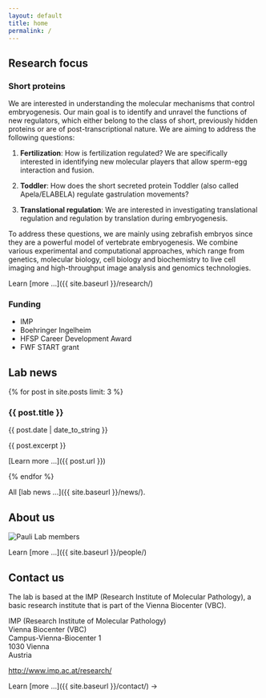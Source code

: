 ```yaml
---
layout: default
title: home
permalink: /
---
```

<div class="row">

  <div class="col-sm-4" markdown="1">

## Research focus

### Short proteins

We are interested in understanding the molecular mechanisms that control embryogenesis. Our main goal is to identify and unravel the functions of new regulators, which either belong to the class of short, previously hidden proteins or are of post-transcriptional nature.
We are aiming to address the following questions: 

1)	**Fertilization**: How is fertilization regulated? We are specifically interested in identifying new molecular players that allow sperm-egg interaction and fusion.

2)	**Toddler**: How does the short secreted protein Toddler (also called Apela/ELABELA) regulate gastrulation movements?

3)	**Translational regulation**: We are interested in investigating translational regulation and regulation by translation during embryogenesis. 

To address these questions, we are mainly using zebrafish embryos since they are a powerful model of vertebrate embryogenesis. We combine various experimental and computational approaches, which range from genetics, molecular biology, cell biology and biochemistry to live cell imaging and high-throughput image analysis and genomics technologies.


Learn [more &hellip;]({{ site.baseurl }}/research/)


### Funding

-	IMP
-	Boehringer Ingelheim
-	HFSP Career Development Award
-	FWF START grant


  </div>
  <div class="col-sm-4" markdown="1">

## Lab news

{% for post in site.posts limit: 3 %}

### {{ post.title }}

{{ post.date | date_to_string }}

{{ post.excerpt }}

[Learn more &hellip;]({{ post.url }})

{% endfor %}

  All [lab news &hellip;]({{ site.baseurl }}/news/).

  </div>
  <div class="col-sm-4" markdown="1">


## About us


<img class="img-responsive" src="{{ site.baseurl }}/assets/img/20170225-lab-dinner.jpeg" alt="Pauli Lab members">

Learn [more &hellip;]({{ site.baseurl }}/people/)



## Contact us

The lab is based at the IMP (Research Institute of Molecular Pathology), a basic research institute that is part of the Vienna Biocenter (VBC).

IMP (Research Institute of Molecular Pathology)  
Vienna Biocenter (VBC)  
Campus-Vienna-Biocenter 1  
1030 Vienna  
Austria  

http://www.imp.ac.at/research/  

Learn [more &hellip;]({{ site.baseurl }}/contact/) -> 





  </div>

</div>
